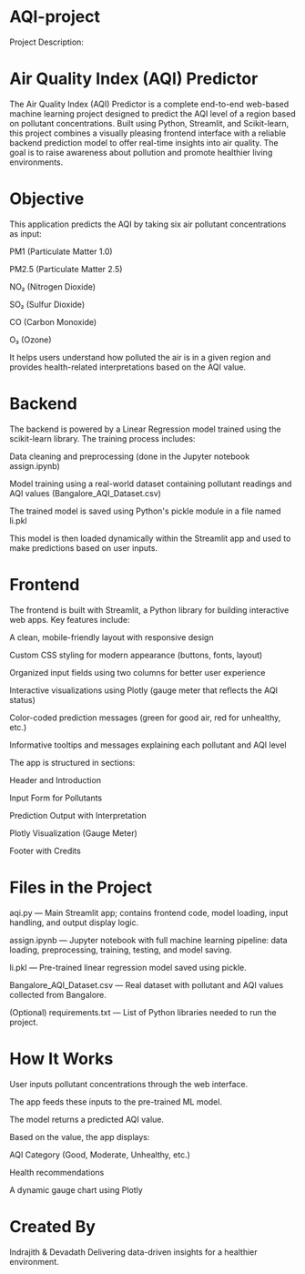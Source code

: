 # AQI-project
Project Description:
# Air Quality Index (AQI) Predictor
The Air Quality Index (AQI) Predictor is a complete end-to-end web-based machine learning project designed to predict the AQI level of a region based on pollutant concentrations. Built using Python, Streamlit, and Scikit-learn, this project combines a visually pleasing frontend interface with a reliable backend prediction model to offer real-time insights into air quality. The goal is to raise awareness about pollution and promote healthier living environments.
# Objective
This application predicts the AQI by taking six air pollutant concentrations as input:

PM1 (Particulate Matter 1.0)

PM2.5 (Particulate Matter 2.5)

NO₂ (Nitrogen Dioxide)

SO₂ (Sulfur Dioxide)

CO (Carbon Monoxide)

O₃ (Ozone)

It helps users understand how polluted the air is in a given region and provides health-related interpretations based on the AQI value.
# Backend
The backend is powered by a Linear Regression model trained using the scikit-learn library. The training process includes:

Data cleaning and preprocessing (done in the Jupyter notebook assign.ipynb)

Model training using a real-world dataset containing pollutant readings and AQI values (Bangalore_AQI_Dataset.csv)

The trained model is saved using Python's pickle module in a file named li.pkl

This model is then loaded dynamically within the Streamlit app and used to make predictions based on user inputs.
# Frontend
The frontend is built with Streamlit, a Python library for building interactive web apps. Key features include:

A clean, mobile-friendly layout with responsive design

Custom CSS styling for modern appearance (buttons, fonts, layout)

Organized input fields using two columns for better user experience

Interactive visualizations using Plotly (gauge meter that reflects the AQI status)

Color-coded prediction messages (green for good air, red for unhealthy, etc.)

Informative tooltips and messages explaining each pollutant and AQI level

The app is structured in sections:

Header and Introduction

Input Form for Pollutants

Prediction Output with Interpretation

Plotly Visualization (Gauge Meter)

Footer with Credits
# Files in the Project
aqi.py — Main Streamlit app; contains frontend code, model loading, input handling, and output display logic.

assign.ipynb — Jupyter notebook with full machine learning pipeline: data loading, preprocessing, training, testing, and model saving.

li.pkl — Pre-trained linear regression model saved using pickle.

Bangalore_AQI_Dataset.csv — Real dataset with pollutant and AQI values collected from Bangalore.

(Optional) requirements.txt — List of Python libraries needed to run the project.
# How It Works
User inputs pollutant concentrations through the web interface.

The app feeds these inputs to the pre-trained ML model.

The model returns a predicted AQI value.

Based on the value, the app displays:

AQI Category (Good, Moderate, Unhealthy, etc.)

Health recommendations

A dynamic gauge chart using Plotly
# Created By
Indrajith & Devadath
Delivering data-driven insights for a healthier environment.






